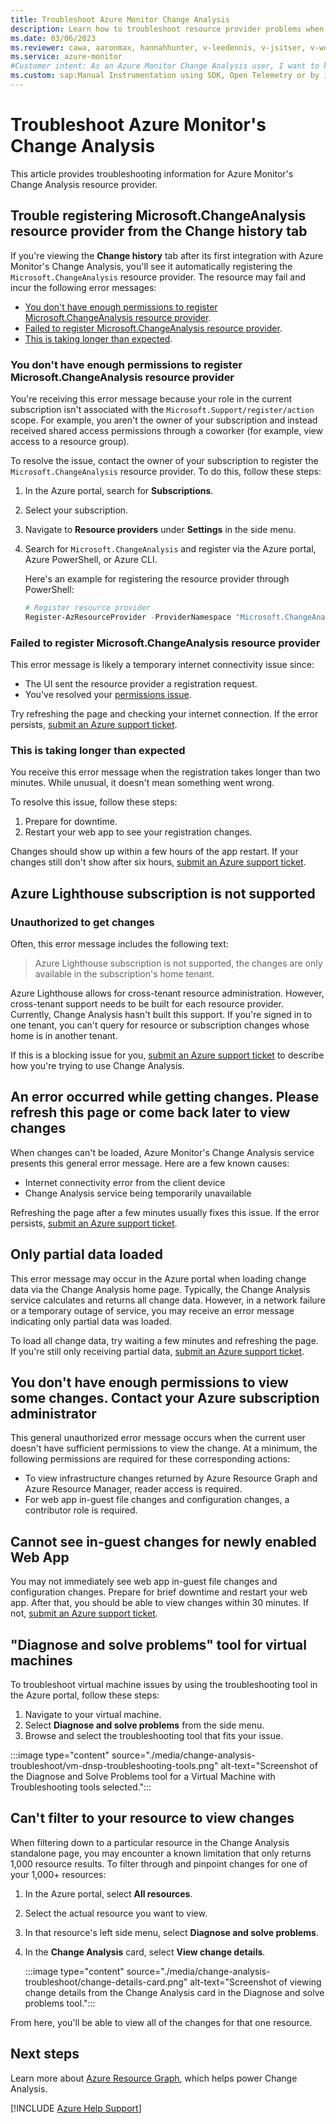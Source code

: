 ```yaml
--- 
title: Troubleshoot Azure Monitor Change Analysis
description: Learn how to troubleshoot resource provider problems when you're using Azure Monitor's Change Analysis.
ms.date: 03/06/2023
ms.reviewer: cawa, aaronmax, hannahhunter, v-leedennis, v-jsitser, v-weizhu
ms.service: azure-monitor
#Customer intent: As an Azure Monitor Change Analysis user, I want to know how to troubleshoot common resource provider problems so I can use the service effectively.
ms.custom: sap:Manual Instrumentation using SDK, Open Telemetry or by installing Agent
---
```

# Troubleshoot Azure Monitor's Change Analysis

This article provides troubleshooting information for Azure Monitor's Change Analysis resource provider.

## Trouble registering Microsoft.ChangeAnalysis resource provider from the Change history tab

If you're viewing the **Change history** tab after its first integration with Azure Monitor's Change Analysis, you'll see it automatically registering the `Microsoft.ChangeAnalysis` resource provider. The resource may fail and incur the following error messages:

* [You don't have enough permissions to register Microsoft.ChangeAnalysis resource provider](#not-enough-permission-to-register).
* [Failed to register Microsoft.ChangeAnalysis resource provider](#failed-to-register).
* [This is taking longer than expected](#taking-longer-than-expected).

### <a id="not-enough-permission-to-register"></a>You don't have enough permissions to register Microsoft.ChangeAnalysis resource provider

You're receiving this error message because your role in the current subscription isn't associated with the `Microsoft.Support/register/action` scope. For example, you aren't the owner of your subscription and instead received shared access permissions through a coworker (for example, view access to a resource group).

To resolve the issue, contact the owner of your subscription to register the `Microsoft.ChangeAnalysis` resource provider. To do this, follow these steps:

1. In the Azure portal, search for **Subscriptions**.
1. Select your subscription.
1. Navigate to **Resource providers** under **Settings** in the side menu.
1. Search for `Microsoft.ChangeAnalysis` and register via the Azure portal, Azure PowerShell, or Azure CLI.

    Here's an example for registering the resource provider through PowerShell:

    ```PowerShell
    # Register resource provider
    Register-AzResourceProvider -ProviderNamespace "Microsoft.ChangeAnalysis"
    ```

### <a id="failed-to-register"></a>Failed to register Microsoft.ChangeAnalysis resource provider

This error message is likely a temporary internet connectivity issue since:

* The UI sent the resource provider a registration request.
* You've resolved your [permissions issue](#not-enough-permission-to-register).

Try refreshing the page and checking your internet connection. If the error persists, [submit an Azure support ticket](https://azure.microsoft.com/support/).

### <a id="taking-longer-than-expected"></a>This is taking longer than expected

You receive this error message when the registration takes longer than two minutes. While unusual, it doesn't mean something went wrong.

To resolve this issue, follow these steps:

1. Prepare for downtime.
1. Restart your web app to see your registration changes.

Changes should show up within a few hours of the app restart. If your changes still don't show after six hours, [submit an Azure support ticket](https://azure.microsoft.com/support/).

## <a id="azure-lighthouse-subscription-not-supported"></a>Azure Lighthouse subscription is not supported

### Unauthorized to get changes

Often, this error message includes the following text:

> Azure Lighthouse subscription is not supported, the changes are only available in the subscription's home tenant.

Azure Lighthouse allows for cross-tenant resource administration. However, cross-tenant support needs to be built for each resource provider. Currently, Change Analysis hasn't built this support. If you're signed in to one tenant, you can't query for resource or subscription changes whose home is in another tenant.

If this is a blocking issue for you, [submit an Azure support ticket](https://azure.microsoft.com/support/) to describe how you're trying to use Change Analysis.

## <a id="error-getting-changes"></a>An error occurred while getting changes. Please refresh this page or come back later to view changes

When changes can't be loaded, Azure Monitor's Change Analysis service presents this general error message. Here are a few known causes:

* Internet connectivity error from the client device
* Change Analysis service being temporarily unavailable

Refreshing the page after a few minutes usually fixes this issue. If the error persists, [submit an Azure support ticket](https://azure.microsoft.com/support/).

## <a id="partial-data-loaded"></a>Only partial data loaded

This error message may occur in the Azure portal when loading change data via the Change Analysis home page. Typically, the Change Analysis service calculates and returns all change data. However, in a network failure or a temporary outage of service, you may receive an error message indicating only partial data was loaded.

To load all change data, try waiting a few minutes and refreshing the page. If you're still only receiving partial data, [submit an Azure support ticket](https://azure.microsoft.com/support/).

## <a id="not-enough-permission-to-view-some-changes"></a>You don't have enough permissions to view some changes. Contact your Azure subscription administrator

This general unauthorized error message occurs when the current user doesn't have sufficient permissions to view the change. At a minimum, the following permissions are required for these corresponding actions:

* To view infrastructure changes returned by Azure Resource Graph and Azure Resource Manager, reader access is required.
* For web app in-guest file changes and configuration changes, a contributor role is required.

## Cannot see in-guest changes for newly enabled Web App

You may not immediately see web app in-guest file changes and configuration changes. Prepare for brief downtime and restart your web app. After that, you should be able to view changes within 30 minutes. If not, [submit an Azure support ticket](https://azure.microsoft.com/support/).

## "Diagnose and solve problems" tool for virtual machines

To troubleshoot virtual machine issues by using the troubleshooting tool in the Azure portal, follow these steps:

1. Navigate to your virtual machine.
1. Select **Diagnose and solve problems** from the side menu.
1. Browse and select the troubleshooting tool that fits your issue.

:::image type="content" source="./media/change-analysis-troubleshoot/vm-dnsp-troubleshooting-tools.png" alt-text="Screenshot of the Diagnose and Solve Problems tool for a Virtual Machine with Troubleshooting tools selected.":::

## Can't filter to your resource to view changes

When filtering down to a particular resource in the Change Analysis standalone page, you may encounter a known limitation that only returns 1,000 resource results. To filter through and pinpoint changes for one of your 1,000+ resources:

1. In the Azure portal, select **All resources**.
1. Select the actual resource you want to view.
1. In that resource's left side menu, select **Diagnose and solve problems**.
1. In the **Change Analysis** card, select **View change details**.

   :::image type="content" source="./media/change-analysis-troubleshoot/change-details-card.png" alt-text="Screenshot of viewing change details from the Change Analysis card in the Diagnose and solve problems tool.":::

From here, you'll be able to view all of the changes for that one resource.

## Next steps

Learn more about [Azure Resource Graph](/azure/governance/resource-graph/overview), which helps power Change Analysis.

[!INCLUDE [Azure Help Support](../../../../includes/azure-help-support.md)]
